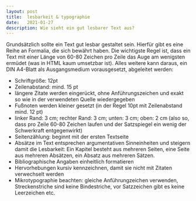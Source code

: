 ```yaml
---
layout: post
title:  lesbarkeit & typographie
date:   2021-01-27
description: Wie sieht ein gut lesbarer Text aus?
---
```

Grundsätzlich sollte ein Text gut lesbar gestaltet sein. Hierfür gibt es eine
Reihe an Formalia, die sich bewährt haben. Die wichtigste Regel ist, dass ein
Text mit einer Länge von 60-80 Zeichen pro Zeile das Auge am wenigsten ermüdet
(was in HTML kaum umsetzbar ist). Alles weitere kann daraus, ein DIN A4-Blatt
als Ausgangsmedium vorausgesetzt, abgeleitet werden:

<ul>
  <li>Schriftgröße: 12pt</li>
  <li>Zeilenabstand: mind. 15 pt</li>
  <li>längere Zitate werden eingerückt, ohne Anführungszeichen und exakt so wie in der verwendeten Quelle wiedergegeben</li>
  <li>Fußnoten werden kleiner gesetzt (in der Regel 10pt mit Zeilenabstand mind. 12 pt)</li>
  <li>linker Rand: 3 cm; rechter Rand: 3 cm; unten: 3 cm; oben: 2 cm (also so, dass pro Zeile 60-80 Zeichen laufen und der Satzspiegel ein wenig der Schwerkraft entgegenwirkt)</li>
  <li>Seitenzählung: beginnt mit der ersten Textseite</li>
  <li>Absätze im Text entsprechen argumentativen Sinneinheiten und steigern damit die Lesbarkeit: Ein Kapitel besteht aus mehreren Seiten, eine Seite aus mehreren Absätzen, ein Absatz aus mehreren Sätzen.</li>
  <li>Bibliographische Angaben einheitlich formatieren</li>
  <li>Hervorhebungen kursiv kennzeichnen, damit sie nicht mit Zitaten verwechselt werden</li>
  <li>Mikrotypographie beachten: gleiche Anführungzeichen verwenden, Streckenstriche sind keine Bindestriche, vor Satzzeichen gibt es keine Leerzeichen etc.</li>
</ul>

